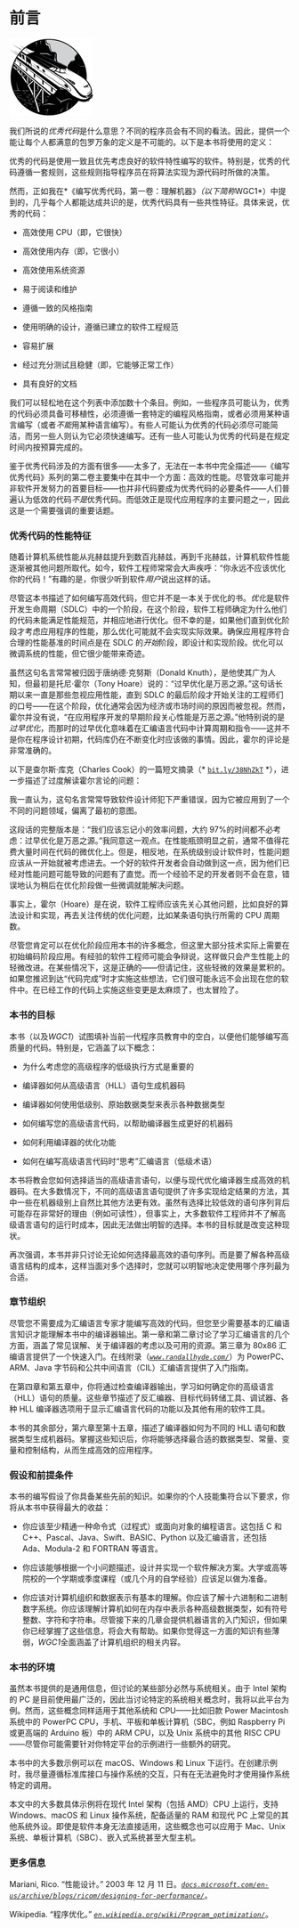 # 前言

![image](img/common01.jpg)

我们所说的*优秀代码*是什么意思？不同的程序员会有不同的看法。因此，提供一个能让每个人都满意的包罗万象的定义是不可能的。以下是本书将使用的定义：

优秀的代码是使用一致且优先考虑良好的软件特性编写的软件。特别是，优秀的代码遵循一套规则，这些规则指导程序员在将算法实现为源代码时所做的决策。

然而，正如我在*《编写优秀代码，第一卷：理解机器》*（以下简称*WGC1*）中提到的，几乎每个人都能达成共识的是，优秀代码具有一些共性特征。具体来说，优秀的代码：

+   高效使用 CPU（即，它很快）

+   高效使用内存（即，它很小）

+   高效使用系统资源

+   易于阅读和维护

+   遵循一致的风格指南

+   使用明确的设计，遵循已建立的软件工程规范

+   容易扩展

+   经过充分测试且稳健（即，它能够正常工作）

+   具有良好的文档

我们可以轻松地在这个列表中添加数十个条目。例如，一些程序员可能认为，优秀的代码必须具备可移植性，必须遵循一套特定的编程风格指南，或者必须用某种语言编写（或者*不能*用某种语言编写）。有些人可能认为优秀的代码必须尽可能简洁，而另一些人则认为它必须快速编写。还有一些人可能认为优秀的代码是在规定时间内按预算完成的。

鉴于优秀代码涉及的方面有很多——太多了，无法在一本书中完全描述——《编写优秀代码》系列的第二卷主要集中在其中一个方面：高效的性能。尽管效率可能并非软件开发努力的首要目标——也并非代码要成为优秀代码的必要条件——人们普遍认为低效的代码*不是*优秀代码。而低效正是现代应用程序的主要问题之一，因此这是一个需要强调的重要话题。

### 优秀代码的性能特征

随着计算机系统性能从兆赫兹提升到数百兆赫兹，再到千兆赫兹，计算机软件性能逐渐被其他问题所取代。如今，软件工程师常常会大声疾呼：“你永远不应该优化你的代码！”有趣的是，你很少听到软件*用户*说出这样的话。

尽管这本书描述了如何编写高效代码，但它并不是一本关于优化的书。*优化*是软件开发生命周期（SDLC）中的一个阶段，在这个阶段，软件工程师确定为什么他们的代码未能满足性能规范，并相应地进行优化。但不幸的是，如果他们直到优化阶段才考虑应用程序的性能，那么优化可能就不会实现实际效果。确保应用程序符合合理的性能基准的时间点是在 SDLC 的*开始*阶段，即设计和实现阶段。优化可以微调系统的性能，但它很少能带来奇迹。

虽然这句名言常常被归因于唐纳德·克努斯（Donald Knuth），是他使其广为人知，但最初是托尼·霍尔（Tony Hoare）说的：“过早优化是万恶之源。”这句话长期以来一直是那些忽视应用性能，直到 SDLC 的最后阶段才开始关注的工程师们的口号——在这个阶段，优化通常会因为经济或市场时间的原因而被忽视。然而，霍尔并没有说，“在应用程序开发的早期阶段关心性能是万恶之源。”他特别说的是*过早优化*，而那时的过早优化意味着在汇编语言代码中计算周期和指令——这并不是你在程序设计初期，代码库仍在不断变化时应该做的事情。因此，霍尔的评论是非常准确的。

以下是查尔斯·库克（Charles Cook）的一篇短文摘录（* [`bit.ly/38NhZkT`](https://bit.ly/38NhZkT) *），进一步描述了过度解读霍尔言论的问题：

我一直认为，这句名言常常导致软件设计师犯下严重错误，因为它被应用到了一个不同的问题领域，偏离了最初的意图。

这段话的完整版本是：“我们应该忘记小的效率问题，大约 97%的时间都不必考虑：过早优化是万恶之源。”我同意这一观点。在性能瓶颈明显之前，通常不值得花费大量时间在代码的微优化上。但是，相反地，在系统级别设计软件时，性能问题应该从一开始就被考虑进去。一个好的软件开发者会自动做到这一点，因为他们已经对性能问题可能导致的问题有了直觉。而一个经验不足的开发者则不会在意，错误地认为稍后在优化阶段做一些微调就能解决问题。

事实上，霍尔（Hoare）是在说，软件工程师应该先关心其他问题，比如良好的算法设计和实现，再去关注传统的优化问题，比如某条语句执行所需的 CPU 周期数。

尽管您肯定可以在优化阶段应用本书的许多概念，但这里大部分技术实际上需要在初始编码阶段应用。有经验的软件工程师可能会争辩说，这样做只会产生性能上的轻微改进。在某些情况下，这是正确的——但请记住，这些轻微的效果是累积的。如果您推迟到达“代码完成”时才实施这些想法，它们很可能永远不会出现在您的软件中。在已经工作的代码上实施这些变更是太麻烦了，也太冒险了。

### 本书的目标

本书（以及*WGC1*）试图填补当前一代程序员教育中的空白，以便他们能够编写高质量的代码。特别是，它涵盖了以下概念：

+   为什么考虑您的高级程序的低级执行方式是重要的

+   编译器如何从高级语言（HLL）语句生成机器码

+   编译器如何使用低级别、原始数据类型来表示各种数据类型

+   如何编写您的高级语言代码，以帮助编译器生成更好的机器码

+   如何利用编译器的优化功能

+   如何在编写高级语言代码时“思考”汇编语言（低级术语）

本书将教会您如何选择适当的高级语言语句，以便与现代优化编译器生成高效的机器码。在大多数情况下，不同的高级语言语句提供了许多实现给定结果的方法，其中一些在机器级别上自然比其他方法更有效。虽然有选择比较低效的语句序列背后可能存在非常好的理由（例如可读性），但事实上，大多数软件工程师并不了解高级语言语句的运行时成本，因此无法做出明智的选择。本书的目标就是改变这种现状。

再次强调，本书并非只讨论无论如何选择最高效的语句序列。而是要了解各种高级语言结构的成本，这样当面对多个选择时，您就可以明智地决定使用哪个序列最为合适。

### 章节组织

尽管您不需要成为汇编语言专家才能编写高效的代码，但您至少需要基本的汇编语言知识才能理解本书中的编译器输出。第一章和第二章讨论了学习汇编语言的几个方面，涵盖了常见误解、关于编译器的考虑以及可用的资源。第三章为 80x86 汇编语言提供了一个快速入门。在线附录（*[`www.randallhyde.com/`](http://www.randallhyde.com/)*）为 PowerPC、ARM、Java 字节码和公共中间语言（CIL）汇编语言提供了入门指南。

在第四章和第五章中，你将通过检查编译器输出，学习如何确定你的高级语言（HLL）语句的质量。这些章节描述了反汇编器、目标代码转储工具、调试器、各种 HLL 编译器选项用于显示汇编语言代码的功能以及其他有用的软件工具。

本书的其余部分，第六章至第十五章，描述了编译器如何为不同的 HLL 语句和数据类型生成机器码。掌握这些知识后，你将能够选择最合适的数据类型、常量、变量和控制结构，从而生成高效的应用程序。

### 假设和前提条件

本书的编写假设了你具备某些先前的知识。如果你的个人技能集符合以下要求，你将从本书中获得最大的收益：

+   你应该至少精通一种命令式（过程式）或面向对象的编程语言。这包括 C 和 C++、Pascal、Java、Swift、BASIC、Python 以及汇编语言，还包括 Ada、Modula-2 和 FORTRAN 等语言。

+   你应该能够根据一个小问题描述，设计并实现一个软件解决方案。大学或高等院校的一个学期或季度课程（或几个月的自学经验）应该足以做为准备。

+   你应该对计算机组织和数据表示有基本的理解。你应该了解十六进制和二进制数字系统。你应该理解计算机如何在内存中表示各种高级数据类型，如有符号整数、字符和字符串。尽管接下来的几章会提供机器语言的入门知识，但如果你已经掌握了这些信息，将会大有帮助。如果你觉得这一方面的知识有些薄弱，*WGC1*全面涵盖了计算机组织的相关内容。

### 本书的环境

虽然本书提供的是通用信息，但讨论的某些部分必然与系统相关。由于 Intel 架构的 PC 是目前使用最广泛的，因此当讨论特定的系统相关概念时，我将以此平台为例。然而，这些概念同样适用于其他系统和 CPU——比如旧款 Power Macintosh 系统中的 PowerPC CPU，手机、平板和单板计算机（SBC，例如 Raspberry Pi 或更高端的 Arduino 板）中的 ARM CPU，以及 Unix 系统中的其他 RISC CPU——尽管你可能需要针对你特定平台的示例进行一些额外的研究。

本书中的大多数示例可以在 macOS、Windows 和 Linux 下运行。在创建示例时，我尽量遵循标准库接口与操作系统的交互，只有在无法避免时才使用操作系统特定的调用。

本文中的大多数具体示例将在现代 Intel 架构（包括 AMD）CPU 上运行，支持 Windows、macOS 和 Linux 操作系统，配备适量的 RAM 和现代 PC 上常见的其他系统外设。即使是软件本身无法直接适用，这些概念也可以应用于 Mac、Unix 系统、单板计算机（SBC）、嵌入式系统甚至大型主机。

### 更多信息

Mariani, Rico. “性能设计。” 2003 年 12 月 11 日。*[`docs.microsoft.com/en-us/archive/blogs/ricom/designing-for-performance/`](https://docs.microsoft.com/en-us/archive/blogs/ricom/designing-for-performance/)*。

Wikipedia. “程序优化。” *[`en.wikipedia.org/wiki/Program_optimization/`](https://en.wikipedia.org/wiki/Program_optimization/)*。
